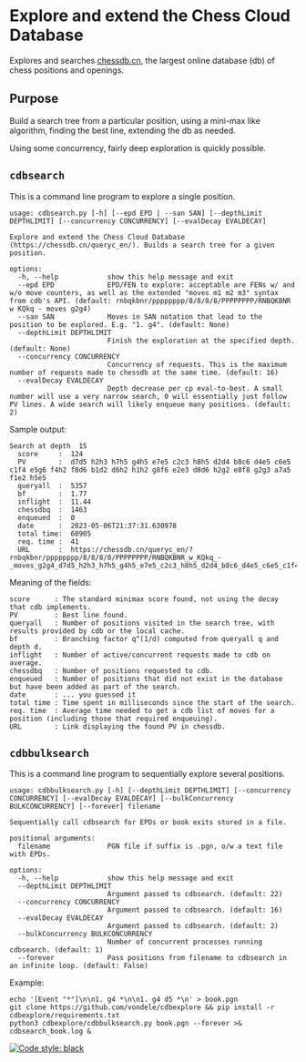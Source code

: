 # Explore and extend the Chess Cloud Database 

Explores and searches [chessdb.cn](https://chessdb.cn/queryc_en/), the largest online database (db) of chess positions and openings.

## Purpose

Build a search tree from a particular position, using a mini-max like algorithm,
finding the best line, extending the db as needed.

Using some concurrency, fairly deep exploration is quickly possible.

## `cdbsearch`

This is a command line program to explore a single position.

```
usage: cdbsearch.py [-h] [--epd EPD | --san SAN] [--depthLimit DEPTHLIMIT] [--concurrency CONCURRENCY] [--evalDecay EVALDECAY]

Explore and extend the Chess Cloud Database (https://chessdb.cn/queryc_en/). Builds a search tree for a given position.

options:
  -h, --help            show this help message and exit
  --epd EPD             EPD/FEN to explore: acceptable are FENs w/ and w/o move counters, as well as the extended "moves m1 m2 m3" syntax from cdb's API. (default: rnbqkbnr/pppppppp/8/8/8/8/PPPPPPPP/RNBQKBNR w KQkq - moves g2g4)
  --san SAN             Moves in SAN notation that lead to the position to be explored. E.g. "1. g4". (default: None)
  --depthLimit DEPTHLIMIT
                        Finish the exploration at the specified depth. (default: None)
  --concurrency CONCURRENCY
                        Concurrency of requests. This is the maximum number of requests made to chessdb at the same time. (default: 16)
  --evalDecay EVALDECAY
                        Depth decrease per cp eval-to-best. A small number will use a very narrow search, 0 will essentially just follow PV lines. A wide search will likely enqueue many positions. (default: 2)
``` 

Sample output:

```
Search at depth  15
  score     :  124
  PV        :  d7d5 h2h3 h7h5 g4h5 e7e5 c2c3 h8h5 d2d4 b8c6 d4e5 c6e5 c1f4 e5g6 f4h2 f8d6 b1d2 d6h2 h1h2 g8f6 e2e3 d8d6 h2g2 e8f8 g2g3 a7a5 f1e2 h5e5
  queryall  :  5357
  bf        :  1.77
  inflight  :  11.44
  chessdbq  :  1463
  enqueued  :  0
  date      :  2023-05-06T21:37:31.630978
  total time:  60905
  req. time :  41
  URL       :  https://chessdb.cn/queryc_en/?rnbqkbnr/pppppppp/8/8/8/8/PPPPPPPP/RNBQKBNR_w_KQkq_-_moves_g2g4_d7d5_h2h3_h7h5_g4h5_e7e5_c2c3_h8h5_d2d4_b8c6_d4e5_c6e5_c1f4_e5g6_f4h2_f8d6_b1d2_d6h2_h1h2_g8f6_e2e3_d8d6_h2g2_e8f8_g2g3_a7a5_f1e2_h5e5
```

Meaning of the fields:

```
score      : The standard minimax score found, not using the decay that cdb implements.
PV         : Best line found.
queryall   : Number of positions visited in the search tree, with results provided by cdb or the local cache.
bf         : Branching factor q^(1/d) computed from queryall q and depth d.
inflight   : Number of active/concurrent requests made to cdb on average.
chessdbq   : Number of positions requested to cdb.
enqueued   : Number of positions that did not exist in the database but have been added as part of the search.
date       : ... you guessed it
total time : Time spent in milliseconds since the start of the search.
req. time  : Average time needed to get a cdb list of moves for a position (including those that required enqueuing).
URL        : Link displaying the found PV in chessdb.
```

## `cdbbulksearch`

This is a command line program to sequentially explore several positions.

```
usage: cdbbulksearch.py [-h] [--depthLimit DEPTHLIMIT] [--concurrency CONCURRENCY] [--evalDecay EVALDECAY] [--bulkConcurrency BULKCONCURRENCY] [--forever] filename

Sequentially call cdbsearch for EPDs or book exits stored in a file.

positional arguments:
  filename              PGN file if suffix is .pgn, o/w a text file with EPDs.

options:
  -h, --help            show this help message and exit
  --depthLimit DEPTHLIMIT
                        Argument passed to cdbsearch. (default: 22)
  --concurrency CONCURRENCY
                        Argument passed to cdbsearch. (default: 16)
  --evalDecay EVALDECAY
                        Argument passed to cdbsearch. (default: 2)
  --bulkConcurrency BULKCONCURRENCY
                        Number of concurrent processes running cdbsearch. (default: 1)
  --forever             Pass positions from filename to cdbsearch in an infinite loop. (default: False)
```

Example:
```shell
echo '[Event "*"]\n\n1. g4 *\n\n1. g4 d5 *\n' > book.pgn
git clone https://github.com/vondele/cdbexplore && pip install -r cdbexplore/requirements.txt
python3 cdbexplore/cdbbulksearch.py book.pgn --forever >& cdbsearch_book.log &
```

[![Code style: black](https://img.shields.io/badge/code%20style-black-000000.svg)](https://github.com/psf/black)
